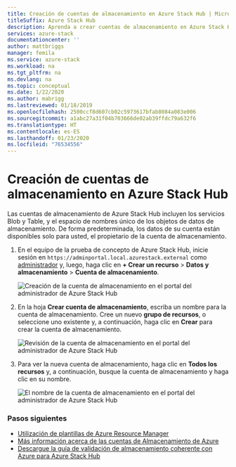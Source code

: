 ```yaml
---
title: Creación de cuentas de almacenamiento en Azure Stack Hub | Microsoft Azure
titleSuffix: Azure Stack Hub
description: Aprenda a crear cuentas de almacenamiento en Azure Stack Hub.
services: azure-stack
documentationcenter: ''
author: mattbriggs
manager: femila
ms.service: azure-stack
ms.workload: na
ms.tgt_pltfrm: na
ms.devlang: na
ms.topic: conceptual
ms.date: 1/22/2020
ms.author: mabrigg
ms.lastreviewed: 01/18/2019
ms.openlocfilehash: 2500ccf8d607cb02c5973617bfab8084a083e006
ms.sourcegitcommit: a1abc27a31f04b703666de02ab39ffdc79a632f6
ms.translationtype: HT
ms.contentlocale: es-ES
ms.lasthandoff: 01/23/2020
ms.locfileid: "76534556"
---
```

# <a name="create-storage-accounts-in-azure-stack-hub"></a>Creación de cuentas de almacenamiento en Azure Stack Hub

Las cuentas de almacenamiento de Azure Stack Hub incluyen los servicios Blob y Table, y el espacio de nombres único de los objetos de datos de almacenamiento. De forma predeterminada, los datos de su cuenta están disponibles solo para usted, el propietario de la cuenta de almacenamiento.

1. En el equipo de la prueba de concepto de Azure Stack Hub, inicie sesión en `https://adminportal.local.azurestack.external` como [administrador](../asdk/asdk-connect.md) y, luego, haga clic en **+ Crear un recurso** > **Datos y almacenamiento** > **Cuenta de almacenamiento**.

   ![Creación de la cuenta de almacenamiento en el portal del administrador de Azure Stack Hub](media/azure-stack-provision-storage-account/image01.png)

2. En la hoja **Crear cuenta de almacenamiento**, escriba un nombre para la cuenta de almacenamiento. Cree un nuevo **grupo de recursos**, o seleccione uno existente y, a continuación, haga clic en **Crear** para crear la cuenta de almacenamiento.

   ![Revisión de la cuenta de almacenamiento en el portal del administrador de Azure Stack Hub](media/azure-stack-provision-storage-account/image02.png)

3. Para ver la nueva cuenta de almacenamiento, haga clic en **Todos los recursos** y, a continuación, busque la cuenta de almacenamiento y haga clic en su nombre.

    ![El nombre de la cuenta de almacenamiento en el portal del administrador de Azure Stack Hub](media/azure-stack-provision-storage-account/image03.png)

### <a name="next-steps"></a>Pasos siguientes

- [Utilización de plantillas de Azure Resource Manager](../user/azure-stack-arm-templates.md)
- [Más información acerca de las cuentas de Almacenamiento de Azure](/azure/storage/common/storage-create-storage-account)
- [Descargue la guía de validación de almacenamiento coherente con Azure para Azure Stack Hub](https://aka.ms/azurestacktp1doc)
